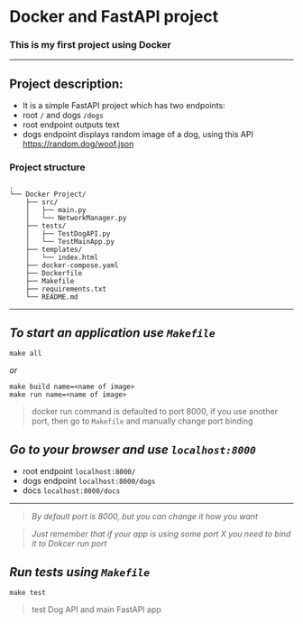 # Docker and FastAPI project

### This is my first project using Docker 

---

## Project description:

- It is a simple FastAPI project which has two endpoints:
- root `/` and dogs `/dogs`
- root endpoint outputs text
- dogs endpoint displays random image of a dog, using this API https://random.dog/woof.json

### Project structure
```
.
└── Docker Project/
    ├── src/
    │   ├── main.py
    │   └── NetworkManager.py
    ├── tests/
    │   ├── TestDogAPI.py
    │   └── TestMainApp.py
    ├── templates/
    │   └── index.html
    ├── docker-compose.yaml
    ├── Dockerfile
    ├── Makefile
    ├── requirements.txt
    └── README.md
```
---

## *To start an application use `Makefile`*
    make all

*or*

    make build name=<name of image>
    make run name=<name of image>

> docker run command is defaulted to port 8000, if you use another port, then go to `Makefile` and manually change port binding


## *Go to your browser and use `localhost:8000`*
- root endpoint `localhost:8000/`
- dogs endpoint `localhost:8000/dogs`
- docs `localhost:8000/docs`
---
>*By default port is 8000, but you can change it how you want*
 
>*Just remember that if your app is using some port X you need to bind it to Dokcer run port* 

## *Run tests using `Makefile`*
    make test
> test Dog API and main FastAPI app